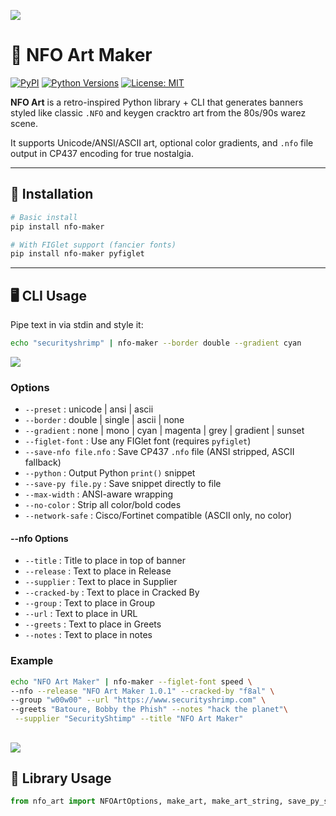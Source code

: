 ![](https://github.com/f8al/media/blob/main/nfo-banner.png?raw=true)
# 🎨 NFO Art Maker

[![PyPI](https://img.shields.io/pypi/v/nfo-maker.svg)](https://pypi.org/project/nfo-art/)
[![Python Versions](https://img.shields.io/pypi/pyversions/nfo-maker.svg)](https://pypi.org/project/nfo-art/)
[![License: MIT](https://img.shields.io/badge/License-MIT-yellow.svg)](LICENSE)

**NFO Art** is a retro-inspired Python library + CLI that generates banners styled like classic `.NFO` and keygen cracktro art from the 80s/90s warez scene.

It supports Unicode/ANSI/ASCII art, optional color gradients, and `.nfo` file output in CP437 encoding for true nostalgia.

---

## 🚀 Installation

```bash
# Basic install
pip install nfo-maker

# With FIGlet support (fancier fonts)
pip install nfo-maker pyfiglet
```

---

## 🖥️ CLI Usage

Pipe text in via stdin and style it:

```bash
echo "securityshrimp" | nfo-maker --border double --gradient cyan
```
![](https://github.com/f8al/media/blob/main/secshrimp_banner.png?raw=true)
### Options

- `--preset` : unicode | ansi | ascii
- `--border` : double | single | ascii | none
- `--gradient` : none | mono | cyan | magenta | grey | gradient | sunset
- `--figlet-font` : Use any FIGlet font (requires `pyfiglet`)
- `--save-nfo file.nfo` : Save CP437 `.nfo` file (ANSI stripped, ASCII fallback)
- `--python` : Output Python `print()` snippet
- `--save-py file.py` : Save snippet directly to file
- `--max-width` : ANSI-aware wrapping
- `--no-color` : Strip all color/bold codes
- `--network-safe` : Cisco/Fortinet compatible (ASCII only, no color)
#### --nfo Options
- `--title` : Title to place in top of banner
- `--release` : Text to place in Release
- `--supplier` : Text to place in Supplier
- `--cracked-by` : Text to place in Cracked By
- `--group` : Text to place in Group
- `--url` : Text to place in URL
- `--greets` : Text to place in Greets
- `--notes` : Text to place in notes
### Example

```bash
echo "NFO Art Maker" | nfo-maker --figlet-font speed \
--nfo --release "NFO Art Maker 1.0.1" --cracked-by "f8al" \
--group "w00w00" --url "https://www.securityshrimp.com" \
--greets "Batoure, Bobby the Phish" --notes "hack the planet"\
 --supplier "SecurityShtimp" --title "NFO Art Maker"
```
![](https://github.com/f8al/media/blob/main/nfo-full.png?raw=true)
---

## 🐍 Library Usage

```python
from nfo_art import NFOArtOptions, make_art, make_art_string, save_py_snippet, save_nfo_file
